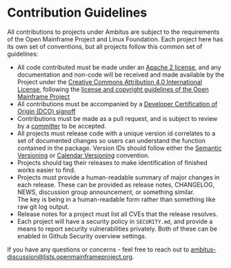 # Contribution Guidelines

All contributions to projects under Ambitus are subject to the requirements of the Open Mainframe
Project and Linux Foundation.  Each project here has its own set of conventions, but all projects 
follow this common set of guidelines:

- All code contributed must be made under an [Apache 2 license](https://spdx.org/licenses/Apache-2.0.html), and any documentation and non-code will be received and made available by the Project under the [Creative Commons Attribution 4.0 International License](http://creativecommons.org/licenses/by/4.0/), following the [license and copyright guidelines of the Open Mainframe Project](https://github.com/openmainframeproject/tsc/blob/master/process/contribution_guidelines.md#license-specification)
- All contributions must be accompanied by a [Developer Certification of Origin (DCO) signoff](https://github.com/openmainframeproject/tsc/blob/master/process/contribution_guidelines.md#developer-certificate-of-origin)
- Contributions must be made as a pull request, and is subject to review by a [committer](https://github.com/ambitus/ambitus/blob/master/GOVERNANCE.md#committer) to be accepted.
- All projects must release code with a unique version id correlates to a set of documented changes 
so users can understand the function contained in the package.  Version IDs should follow either the 
[Semantic Versioning](https://semver.org/) or [Calendar Versioning](https://calver.org/) convention.
- Projects should tag their releases to make identification of finished works easier to find.
- Projects must provide a human-readable summary of major changes in each release.  These can 
be provided as release notes, CHANGELOG, NEWS, discussion group announcement, or something similar.  
The key is being in a human-readable form rather than something like raw git log output.
- Release notes for a project must list all CVEs that the release resolves.
- Each project will have a security policy in ```SECURITY.md```, and provide a means to report 
security vulnerabilities privately.  Both of these can be enabled in Github Security overview
settings.

If you have any questions or concerns - feel free to reach out to ambitus-discussion@lists.openmainframeproject.org.
